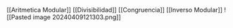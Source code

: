 [[Aritmetica Modular]]
[[Divisibilidad]]
[[Congruencia]]
[[Inverso Modular]]
![[Pasted image 20240409121303.png]]